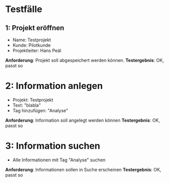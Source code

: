 # Testfälle

## 1: Projekt eröffnen

- Name: Testprojekt
- Kunde: Pilotkunde
- Projektleiter: Hans Peäl

**Anforderung**: Projekt soll abgespeichert werden können.
**Testergebnis**: OK, passt so

# 2: Information anlegen

- Projekt: Testprojekt
- Text: "blabla"
- Tag hinzufügen: "Analyse"

**Anforderung**: Information soll angelegt werden können
**Testergebnis**: OK, passt so

# 3: Information suchen

- Alle Informationen mit Tag "Analyse" suchen

**Anforderung**: Informationen sollen in Suche erscheinen
**Testergebnis**: OK, passt so

